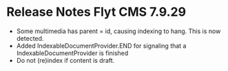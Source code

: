 # Release Notes Flyt CMS 7.9.29
* Some multimedia has parent = id, causing indexing to hang. This is now detected.
* Added IndexableDocumentProvider.END for signaling that a IndexableDocumentProvider is finished
* Do not (re)index if content is draft. 
